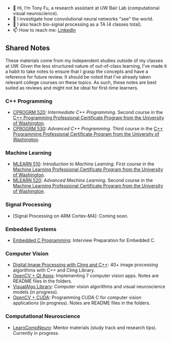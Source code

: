 - 👋 Hi, I’m Tony Fu, a research assistant at UW Bair Lab (computational visual neuroscience).
- 👀 I investigate how convolutional neural networks "see" the world.
- 🩻 I also teach bio-signal processing as a TA (4 classes total).
- 📫 How to reach me: [LinkedIn](https://www.linkedin.com/in/tony-fu-3721831a3/)


## Shared Notes
These materials come from my independent studies outside of my classes at UW. Given the less structured nature of out-of-class learning, I've made it a habit to take notes to ensure that I grasp the concepts and have a reference for future review. It should be noted that I've already taken relevant college courses on these topics. As such, these notes are best suited as reviews and might not be ideal for first-time learners.

### C++ Programming
* [CPROGRM 520](https://tonyfu97.github.io/CPROGRM520-Notes/): *Intermediate C++ Programming*. Second course in the [C++ Programming Professional Certificate Program from the University of Washington](https://www.pce.uw.edu/certificates/c-plus-plus-programming).
* [CPROGRM 530](https://tonyfu97.github.io/CPROGRM530-Notes/): *Advanced C++ Programming*. Third course in the [C++ Programming Professional Certificate Program from the University of Washington](https://www.pce.uw.edu/certificates/c-plus-plus-programming).


### Machine Learning
* [MLEARN 510](https://tonyfu97.github.io/MLEARN510-Notes/): *Introduction to Machine Learning*. First course in the [Machine Learning Professional Certificate Program from the University of Washington](https://www.pce.uw.edu/certificates/machine-learning).
* [MLEARN 520](https://tonyfu97.github.io/MLEARN520-Notes/): *Advanced Machine Learning*. Second course in the [Machine Learning Professional Certificate Program from the University of Washington](https://www.pce.uw.edu/certificates/machine-learning).


### Signal Processing
* [Signal Processing on ARM Cortex-M4]: Coming soon.


### Embedded Systems
* [Embedded C Programming](https://tonyfu97.github.io/Embedded-C-Interview-Prep/): Interview Preparation for Embedded C.


### Computer Vision
* [Digital Image Processing with CImg and C++](https://tonyfu97.github.io/Digital-Image-Processing/): 40+ image processing algorithms with C++ and CImg Library.
* [OpenCV + Qt Apps](https://github.com/tonyfu97/OpenCV-Qt-App): Implementing 7 computer vision apps. Notes are README files in the folders.
* [VisualAlgo Library](https://tonyfu97.github.io/VisualAlgo/): Computer vision algorithms and visual neuroscience models (in progress).
* [OpenCV + CUDA](https://github.com/tonyfu97/OpenCV-CUDA-C-Programming): Programming CUDA C for computer vision applications (in progress). Notes are README files in the folders.


### Computational Neuroscience
* [LearnCompNeuro](https://github.com/tonyfu97/LearnCompNeuro): Mentor materials (study track and research tips). Currently in progress.
